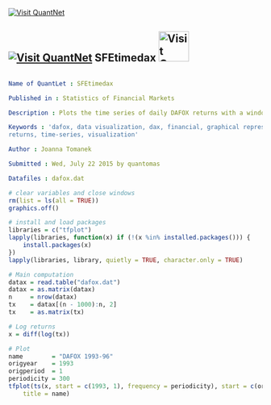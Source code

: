 
[<img src="https://github.com/QuantLet/Styleguide-and-Validation-procedure/blob/master/pictures/banner.png" alt="Visit QuantNet">](http://quantlet.de/index.php?p=info)

## [<img src="https://github.com/QuantLet/Styleguide-and-Validation-procedure/blob/master/pictures/qloqo.png" alt="Visit QuantNet">](http://quantlet.de/) **SFEtimedax** [<img src="https://github.com/QuantLet/Styleguide-and-Validation-procedure/blob/master/pictures/QN2.png" width="60" alt="Visit QuantNet 2.0">](http://quantlet.de/d3/ia)

```yaml

Name of QuantLet : SFEtimedax

Published in : Statistics of Financial Markets

Description : Plots the time series of daily DAFOX returns with a window from 1993 to 1996.

Keywords : 'dafox, data visualization, dax, financial, graphical representation, log-returns, plot,
returns, time-series, visualization'

Author : Joanna Tomanek

Submitted : Wed, July 22 2015 by quantomas

Datafiles : dafox.dat

```


```r
# clear variables and close windows
rm(list = ls(all = TRUE))
graphics.off()

# install and load packages
libraries = c("tfplot")
lapply(libraries, function(x) if (!(x %in% installed.packages())) {
    install.packages(x)
})
lapply(libraries, library, quietly = TRUE, character.only = TRUE)

# Main computation
datax = read.table("dafox.dat")
datax = as.matrix(datax)
n     = nrow(datax)
tx    = datax[(n - 1000):n, 2]
tx    = as.matrix(tx)

# Log returns
x = diff(log(tx))  

# Plot
name        = "DAFOX 1993-96"
origyear    = 1993
origperiod  = 1
periodicity = 300
tfplot(ts(x, start = c(1993, 1), frequency = periodicity), start = c(origyear, origperiod), 
    title = name)  

```
